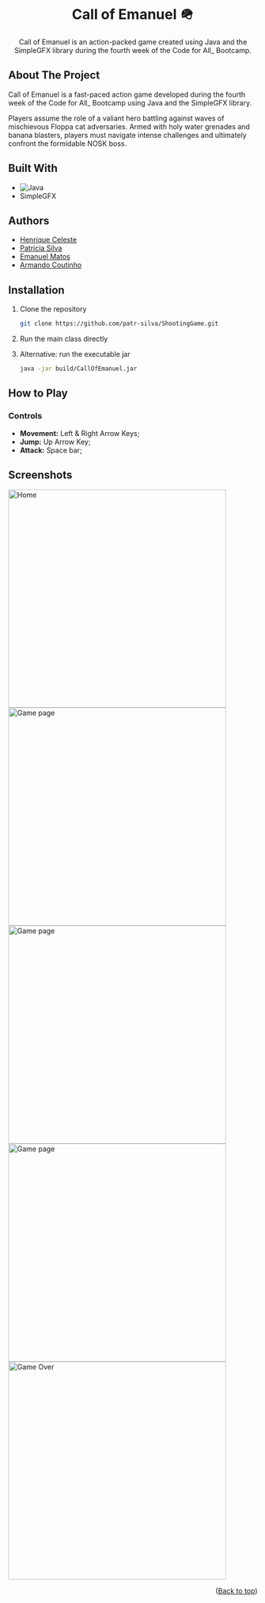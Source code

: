 <div align="center">
<h1 align="center">Call of Emanuel 🪖</h1>
<p align="center">
Call of Emanuel is an action-packed game created using Java and the SimpleGFX library during the fourth week of the Code for All_ Bootcamp.
</p>
</div>

<!-- ABOUT THE PROJECT -->
## About The Project

Call of Emanuel is a fast-paced action game developed during the fourth week of the Code for All_ Bootcamp using Java and the SimpleGFX library.

Players assume the role of a valiant hero battling against waves of mischievous Floppa cat adversaries. Armed with holy water grenades and banana blasters, players must navigate intense challenges and ultimately confront the formidable NOSK boss.

## Built With

*  ![Java](https://img.shields.io/badge/java-%23ED8B00.svg?style=plastic&logo=openjdk&logoColor=white)
*  SimpleGFX


## Authors

- [Henrique Celeste](https://github.com/TaBByR)
- [Patrícia Silva](https://www.github.com/patr-silva)
- [Emanuel Matos](https://www.github.com/filipematos1982)
- [Armando Coutinho](https://github.com/ArmandoCoutinho)

## Installation

1. Clone the repository
   ```sh
   git clone https://github.com/patr-silva/ShootingGame.git
   ```
2. Run the main class directly 
 
3. Alternative: run the executable jar
      ```sh
   java -jar build/CallOfEmanuel.jar
   ```

## How to Play

### Controls
* **Movement:** Left & Right Arrow Keys;
* **Jump:** Up Arrow Key;
* **Attack:** Space bar;

<!-- USAGE EXAMPLES -->
## Screenshots

<div>
<img width="440" alt="Home" src="https://github.com/user-attachments/assets/ad565e9d-bbc3-44f9-aee6-214e3b3df574">
<img width="440" alt="Game page" src="https://github.com/user-attachments/assets/45cd58e4-3e08-4652-810d-23d040e272b6">
<img width="440" alt="Game page" src="https://github.com/user-attachments/assets/a6e74f45-f90d-44f5-849b-d1128a7e63fb">
<img width="440" alt="Game page" src="https://github.com/user-attachments/assets/e42661ab-a57d-4e77-9549-f61f6453a507">
<img width="440" alt="Game Over" src="https://github.com/user-attachments/assets/f0504da3-c4e2-4e20-a2e7-35a1deb119f3">
</div>

<p align="right">(<a href="#readme-top">Back to top</a>)</p>
